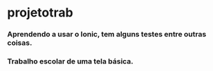 # projetotrab



### Aprendendo a usar o Ionic, tem alguns testes entre outras coisas.

### Trabalho escolar de uma tela básica.
